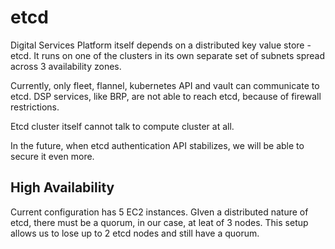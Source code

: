 # etcd

Digital Services Platform itself depends on a distributed key value store -
etcd. It runs on one of the clusters in its own separate set of subnets spread
across 3 availability zones.

Currently, only fleet, flannel, kubernetes API and vault can communicate to
etcd. DSP services, like BRP, are not able to reach etcd, because of firewall
restrictions.

Etcd cluster itself cannot talk to compute cluster at all.

In the future, when etcd authentication API stabilizes, we will be able to
secure it even more.

## High Availability

Current configuration has 5 EC2 instances. GIven a distributed nature of etcd,
there must be a quorum, in our case, at leat of 3 nodes. This setup allows us
to lose up to 2 etcd nodes and still have a quorum.

